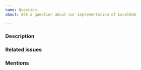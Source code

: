 ```yaml
---
name: Question
about: Ask a question about our implementation of LocalEGA

---
```


### Description
<!-- Your question goes here. Keep it as much straightforward as you can -->

### Related issues
<!-- Related issues to this question go here -->

### Mentions
<!-- Should you want to direct the question to any of our developers, do it here -->
